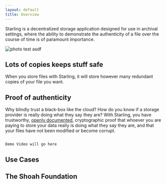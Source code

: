 ```yaml
---
layout: default
title: Overview
---
```


Starling is a decentralized storage application designed for use in archival settings, where the ability to demonstrate the authenticity of a file over the course of time is of paramount importance.

![photo test asdf]({{site.url}}assets/img/interactive.gif)


## Lots of copies keeps stuff safe
When you store files with Starling, it will store however many redundant copies of your file you want.

## Proof of authenticity
Why blindly trust a black-box like the cloud? How do you know if a storage provider is really doing what they say they are? With Starling, you have trustworthy, [openly documented](https://filecoin.io/#research), cryptographic proof that whoever you are paying to store your data really is doing what they say they are, and that your files have not been modified or become corrupt.

<code>
Demo Video will go here
</code>

## Use Cases

## The Shoah Foundation

